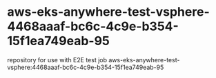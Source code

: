 # aws-eks-anywhere-test-vsphere-4468aaaf-bc6c-4c9e-b354-15f1ea749eab-95
repository for use with E2E test job aws-eks-anywhere-test-vsphere:4468aaaf-bc6c-4c9e-b354-15f1ea749eab-95
